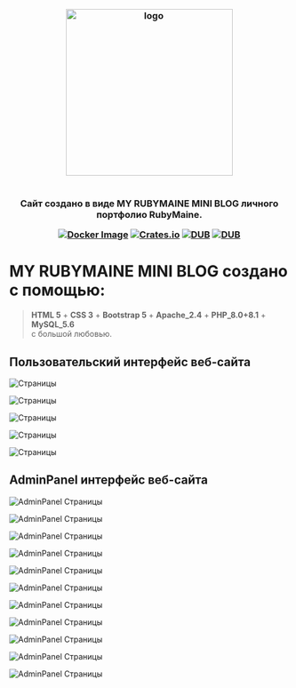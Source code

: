<h3 align="center">
<br />
<img src="https://rubymaine.000webhostapp.com/rubymaine/my.rubynewsblog/rubynewsblog.png" alt="logo" width="300" />
<br />
<br />
<br />
Cайт создано в виде MY RUBYMAINE MINI BLOG личного портфолио RubyMaine.

[![Docker Image](https://github.com/ciur/papermerge/actions/workflows/docker.yml/badge.svg)](https://github.com/ciur/papermerge/actions/workflows/docker.yml)
[![Crates.io](https://img.shields.io/crates/l/rustc-serialize.svg)](#)
[![DUB](https://img.shields.io/badge/Powered%20by-PHP-blue.svg)]()
[![DUB](https://img.shields.io/badge/version-8.0_8.1-green)]()
</h3>


# MY RUBYMAINE MINI BLOG создано с помощью:
> **HTML 5** + **CSS 3** + **Bootstrap 5** + **Apache_2.4** + **PHP_8.0+8.1** + **MySQL_5.6** <br /> с большой любовью.


## Пользовательский интерфейс веб-сайта
![Страницы](https://rubymaine.000webhostapp.com/rubymaine/my.rubynewsblog/FRONT=END/01.png?raw=true)

![Страницы](https://rubymaine.000webhostapp.com/rubymaine/my.rubynewsblog/FRONT=END/02.png?raw=true)

![Страницы](https://rubymaine.000webhostapp.com/rubymaine/my.rubynewsblog/FRONT=END/03.png?raw=true)

![Страницы](https://rubymaine.000webhostapp.com/rubymaine/my.rubynewsblog/FRONT=END/04.png?raw=true)

![Страницы](https://rubymaine.000webhostapp.com/rubymaine/my.rubynewsblog/FRONT=END/05.png?raw=true)


## AdminPanel интерфейс веб-сайта
![AdminPanel Страницы](https://rubymaine.000webhostapp.com/rubymaine/my.rubynewsblog/BACK=END/01.png?raw=true)

![AdminPanel Страницы](https://rubymaine.000webhostapp.com/rubymaine/my.rubynewsblog/BACK=END/02.png?raw=true)

![AdminPanel Страницы](https://rubymaine.000webhostapp.com/rubymaine/my.rubynewsblog/BACK=END/03.png?raw=true)

![AdminPanel Страницы](https://rubymaine.000webhostapp.com/rubymaine/my.rubynewsblog/BACK=END/04.png?raw=true)

![AdminPanel Страницы](https://rubymaine.000webhostapp.com/rubymaine/my.rubynewsblog/BACK=END/05.png?raw=true)

![AdminPanel Страницы](https://rubymaine.000webhostapp.com/rubymaine/my.rubynewsblog/BACK=END/06.png?raw=true)

![AdminPanel Страницы](https://rubymaine.000webhostapp.com/rubymaine/my.rubynewsblog/BACK=END/07.png?raw=true)

![AdminPanel Страницы](https://rubymaine.000webhostapp.com/rubymaine/my.rubynewsblog/BACK=END/08.png?raw=true)

![AdminPanel Страницы](https://rubymaine.000webhostapp.com/rubymaine/my.rubynewsblog/BACK=END/09.png?raw=true)

![AdminPanel Страницы](https://rubymaine.000webhostapp.com/rubymaine/my.rubynewsblog/BACK=END/10.png?raw=true)

![AdminPanel Страницы](https://rubymaine.000webhostapp.com/rubymaine/my.rubynewsblog/BACK=END/11.png?raw=true)
